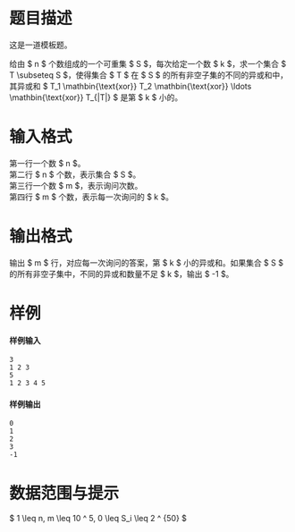 
# 题目描述

这是一道模板题。

给由 $ n $ 个数组成的一个可重集 $ S $，每次给定一个数 $ k $，求一个集合 $ T \subseteq S $，使得集合 $ T $ 在 $ S $ 的所有非空子集的不同的异或和中，其异或和 $ T_1 \mathbin{\text{xor}} T_2 \mathbin{\text{xor}} \ldots \mathbin{\text{xor}} T_{|T|} $ 是第 $ k $ 小的。

# 输入格式

第一行一个数 $ n $。  
第二行 $ n $ 个数，表示集合 $ S $。  
第三行一个数 $ m $，表示询问次数。  
第四行 $ m $ 个数，表示每一次询问的 $ k $。

# 输出格式

输出 $ m $ 行，对应每一次询问的答案，第 $ k $ 小的异或和。如果集合 $ S $ 的所有非空子集中，不同的异或和数量不足 $ k $，输出 $ -1 $。

# 样例

#### 样例输入
```plain
3
1 2 3
5
1 2 3 4 5
```

#### 样例输出
```plain
0
1
2
3
-1
```

# 数据范围与提示

$ 1 \leq n, m \leq 10 ^ 5, 0 \leq S_i \leq 2 ^ {50} $
			